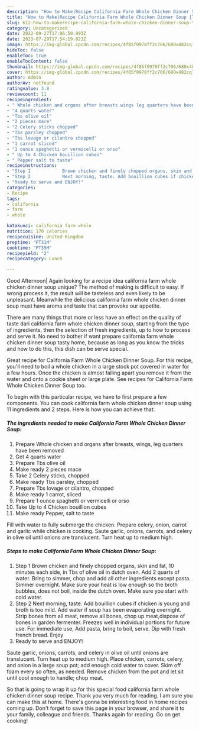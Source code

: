 ```yaml
---
description: "How to Make|Recipe California Farm Whole Chicken Dinner Soup {That is Simple"
title: "How to Make|Recipe California Farm Whole Chicken Dinner Soup {That is Simple"
slug: 612-how-to-makerecipe-california-farm-whole-chicken-dinner-soup-that-is-simple
category: Uncategorized
date: 2022-09-27T17:06:59.993Z
date: 2023-07-29T17:54:19.823Z
image: https://img-global.cpcdn.com/recipes/4f85f0970ff2c706/680x482cq70/california-farm-whole-chicken-dinner-soup-recipe-main-photo.jpg
hideToc: false
enableToc: true
enableTocContent: false
thumbnail: https://img-global.cpcdn.com/recipes/4f85f0970ff2c706/680x482cq70/california-farm-whole-chicken-dinner-soup-recipe-main-photo.jpg
cover: https://img-global.cpcdn.com/recipes/4f85f0970ff2c706/680x482cq70/california-farm-whole-chicken-dinner-soup-recipe-main-photo.jpg
author: Admin
authorAv: notfound
ratingvalue: 3.8
reviewcount: 11
recipeingredient:
- " Whole chicken and organs after breasts wings leg quarters have been removed"
- "4 quarts water"
- "Tbs olive oil"
- "2 pieces mace"
- "2 Celery sticks chopped"
- "Tbs parsley chopped"
- "Tbs lovage or cilantro chopped"
- "1 carrot sliced"
- "1 ounce spaghetti or vermicelli or orso"
- " Up to 4 Chicken bouillion cubes"
- " Pepper salt to taste"
recipeinstructions:
- "Step 1            Brown chicken and finely chopped organs, skin and fat, 10 minutes each side, in Tbs of olive oil in dutch oven. Add 2 quarts of water. Bring to simmer, chop and add all other ingredients except pasta. Simmer overnight. Make sure your heat is low enough so the broth bubbles, does not boil, inside the dutch oven. Make sure you start with cold water."
- "Step 2            Next morning, taste. Add bouillion cubes if chicken is young and broth is too mild. Add water if soup has been evaporating overnight. Strip bones from all meat, remove all bones, chop up meat,dispose of bones in garden fermenter. Freezes well in individual portions for future use. For immediate use, Add pasta, bring to boil, serve. Dip with fresh french bread. Enjoy"
- "Ready to serve and ENJOY!"
categories:
- Recipe
tags:
- california
- farm
- whole

katakunci: california farm whole 
nutrition: 170 calories
recipecuisine: United Kingdom
preptime: "PT31M"
cooktime: "PT35M"
recipeyield: "2"
recipecategory: Lunch

---
```



Good Afternoon| Again looking for a recipe idea california farm whole chicken dinner soup unique? The method of making is difficult to easy. If wrong process it, the result will be tasteless and even likely to be unpleasant. Meanwhile the delicious california farm whole chicken dinner soup must have aroma and taste that can provoke our appetite.






There are many things that more or less have an effect on the quality of taste dari california farm whole chicken dinner soup, starting from the type of ingredients, then the selection of fresh ingredients, up to how to process and serve it. No need to bother if want prepare california farm whole chicken dinner soup tasty home, because as long as you know the tricks and how to do this, this dish can be serve special.


Great recipe for California Farm Whole Chicken Dinner Soup. For this recipe, you&#39;ll need to boil a whole chicken in a large stock pot covered in water for a few hours. Once the chicken is almost falling apart you remove it from the water and onto a cookie sheet or large plate. See recipes for California Farm Whole Chicken Dinner Soup too.


To begin with this particular recipe, we have to first prepare a few components. You can cook california farm whole chicken dinner soup using 11 ingredients and 2 steps. Here is how you can achieve that.

<!--inarticleads1-->

##### The ingredients needed to make California Farm Whole Chicken Dinner Soup:

1. Prepare  Whole chicken and organs after breasts, wings, leg quarters have been removed
1. Get 4 quarts water
1. Prepare Tbs olive oil
1. Make ready 2 pieces mace
1. Take 2 Celery sticks, chopped
1. Make ready Tbs parsley, chopped
1. Prepare Tbs lovage or cilantro, chopped
1. Make ready 1 carrot, sliced
1. Prepare 1 ounce spaghetti or vermicelli or orso
1. Take  Up to 4 Chicken bouillion cubes
1. Make ready  Pepper, salt to taste


Fill with water to fully submerge the chicken. Prepare celery, onion, carrot and garlic while chicken is cooking. Saute garlic, onions, carrots, and celery in olive oil until onions are translucent. Turn heat up to medium high. 

<!--inarticleads2-->

##### Steps to make California Farm Whole Chicken Dinner Soup:

1. Step 1            Brown chicken and finely chopped organs, skin and fat, 10 minutes each side, in Tbs of olive oil in dutch oven. Add 2 quarts of water. Bring to simmer, chop and add all other ingredients except pasta. Simmer overnight. Make sure your heat is low enough so the broth bubbles, does not boil, inside the dutch oven. Make sure you start with cold water.
1. Step 2            Next morning, taste. Add bouillion cubes if chicken is young and broth is too mild. Add water if soup has been evaporating overnight. Strip bones from all meat, remove all bones, chop up meat,dispose of bones in garden fermenter. Freezes well in individual portions for future use. For immediate use, Add pasta, bring to boil, serve. Dip with fresh french bread. Enjoy
1. Ready to serve and ENJOY!

Saute garlic, onions, carrots, and celery in olive oil until onions are translucent. Turn heat up to medium high. Place chicken, carrots, celery, and onion in a large soup pot; add enough cold water to cover. Skim off foam every so often, as needed. Remove chicken from the pot and let sit until cool enough to handle; chop meat. 

So that is going to wrap it up for this special food california farm whole chicken dinner soup recipe. Thank you very much for reading. I am sure you can make this at home. There's gonna be interesting food in home recipes coming up. Don't forget to save this page in your browser, and share it to your family, colleague and friends. Thanks again for reading. Go on get cooking!
